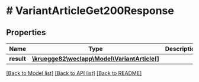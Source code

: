# # VariantArticleGet200Response

## Properties

Name | Type | Description | Notes
------------ | ------------- | ------------- | -------------
**result** | [**\kruegge82\weclapp\Model\VariantArticle[]**](VariantArticle.md) |  | [optional]

[[Back to Model list]](../../README.md#models) [[Back to API list]](../../README.md#endpoints) [[Back to README]](../../README.md)
